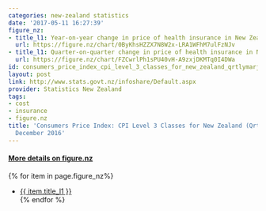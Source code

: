 ```yaml
---
categories: new-zealand statistics
date: '2017-05-11 16:27:39'
figure_nz:
- title_l1: Year-on-year change in price of health insurance in New Zealand
  url: https://figure.nz/chart/0ByKhsHZZX7N8W2x-LRA1WFhM7ulFzNJv
- title_l1: Quarter-on-quarter change in price of health insurance in New Zealand
  url: https://figure.nz/chart/FZCwrlPh1sPU40vH-A9zxjDKMTq0I4DWa
id: consumers_price_index_cpi_level_3_classes_for_new_zealand_qrtlymarjunsepdec_december_2016
layout: post
link: http://www.stats.govt.nz/infoshare/Default.aspx
provider: Statistics New Zealand
tags:
- cost
- insurance
- figure.nz
title: 'Consumers Price Index: CPI Level 3 Classes for New Zealand (Qrtly-Mar/Jun/Sep/Dec)
  December 2016'
---
```


<h4><u> More details on figure.nz</u></h4>
{% for item in page.figure_nz%}
<ul class="post-list-l2">
    <li><a href="{{ item.url }}">{{ item.title_l1 }}</a></li>
{% endfor %}
</ul>